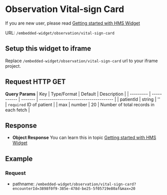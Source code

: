 # Observation Vital-sign Card

If you are new user, please read [Getting started with HMS Widget](/embedded-widget?widget=get-started)

URL: `/embedded-widget/observation/vital-sign-card`

## Setup this widget to iframe
Replace `/embedded-widget/observation/vital-sign-card` url to your iframe project.

## Request HTTP GET
**Query Params**
| Key       | Type/Format | Default | Description                           |
| --------- | ----------- | ------- | ------------------------------------- |
| patientId | string      | ''      | `required` ID of patient              |
| max       | number      | 20      | Number of total records in each fetch |

## Response
- **Object Response**
    You can learn this in topic [Getting started with HMS Widget](/embedded-widget?widget=get-started)


## Example

### Request
 - pathname: `/embedded-widget/observation/vital-sign-card?encounterId=3898f0f9-385e-478d-be25-5f05719e80af&max=20` 

